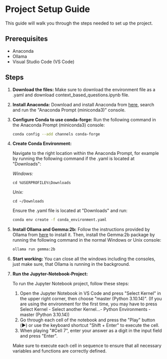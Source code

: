 # Project Setup Guide

This guide will walk you through the steps needed to set up the project.

## Prerequisites

- Anaconda
- Ollama
- Visual Studio Code (VS Code)


## Steps

1. **Download the files:**
   Make sure to download the environment file as a .yaml and download context\_based\_questions.ipynb file.

2. **Install Anaconda:**
   Download and install Anaconda from [here](https://www.anaconda.com/download/success), search and run the "Anaconda Prompt (miniconda3)" console.

3. **Configure Conda to use conda-forge:**
   Run the following command in the Anaconda Prompt (miniconda3) console:
   ```sh
   conda config --add channels conda-forge
4. **Create Conda Environment:**
   
   Navigate to the right location  within the Anaconda Prompt, for example by
   running the following command if the .yaml is located at "Downloads":

   *Windows:*
   ```
   cd %USERPROFILE%\Downloads
   ```
   *Unix:*
   ```
   cd ~/Downloads
   ```
   
   Ensure the .yaml file is located at "Downloads" and run:
   ```sh
   conda env create -f conda_environment.yaml
   ```

5. **Install Ollama and Gemma:2b:**
   Follow the instructions provided by Ollama from [here]([https://www.python.org/downloads/](https://ollama.com)) to install it. Then, install the Gemma:2b package by running the following command in the normal Windows or Unix console:
   ```sh
   ollama run gemma:2b
   ```

6. **Start working:**
   You can close all the windows including the consoles, just make sure, that Ollama is running in the background.

7. **Run the Jupyter-Notebook-Project:**

    To run the Jupyter Notebook project, follow these steps:
    
    1. Open the Jupyter Notebook in VS Code and press "Select Kernel" in the upper right corner, then choose "master (Python 3.10.14)". (If you are using the environment for the first time, you may have to press Select Kernel - Select another Kernel...- Python Environments - master (Python 3.10.14))
    2. Go through each cell of the notebook and press the "Play" button (▶️) or use the keyboard shortcut "Shift + Enter" to execute the cell.
    3. When playing "#Cell 7", enter your answer as a digit in the input field and press "Enter".

    Make sure to execute each cell in sequence to ensure that all necessary variables and functions are correctly defined.

   
